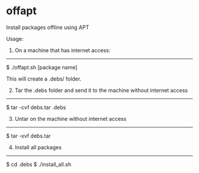 # offapt
Install packages offline using APT


Usage:

1. On a machine that has internet access:
---
$ ./offapt.sh [package name]

This will create a .debs/ folder.

2. Tar the .debs folder and send it to the machine without internet access
---
$ tar -cvf debs.tar .debs

3. Untar on the machine without internet access
---
$ tar -xvf debs.tar


4. Install all packages
---
$ cd .debs
$ ./install_all.sh
